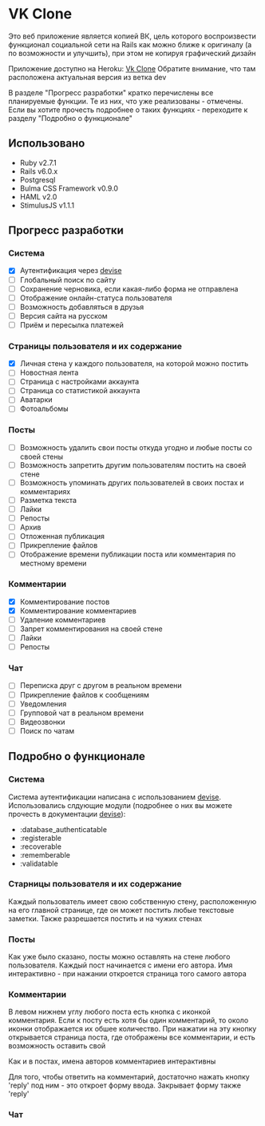 # VK Clone
Это веб приложение является копией ВК, цель которого воспроизвести функционал социальной сети на Rails как можно ближе к оригиналу (а по возможности и улучшить), при этом не копируя графический дизайн

Приложение доступно на Heroku: [Vk Clone](https://vk-clone-dev-branch.herokuapp.com)
Обратите внимание, что там расположена актуальная версия из ветка dev

В разделе "Прогресс разработки" кратко перечислены все планируемые функции. Те из них, что уже реализованы - отмечены. Если вы хотите прочесть подробнее о таких функциях - переходите к разделу "Подробно о функционале"

## Использовано
* Ruby v2.7.1
* Rails v6.0.x
* Postgresql
* Bulma CSS Framework v0.9.0
* HAML v2.0
* StimulusJS v1.1.1

## Прогресс разработки
### Система
- [x] Аутентификация через [devise](https://rubygems.org/gems/devise)
- [ ] Глобальный поиск по сайту
- [ ] Сохранение черновика, если какая-либо форма не отправлена
- [ ] Отображение онлайн-статуса пользователя
- [ ] Возможность добавляться в друзья
- [ ] Версия сайта на русском
- [ ] Приём и пересылка платежей

### Страницы пользователя и их содержание
- [x] Личная стена у каждого пользователя, на которой можно постить
- [ ] Новостная лента
- [ ] Страница с настройками аккаунта
- [ ] Страница со статистикой аккаунта
- [ ] Аватарки
- [ ] Фотоальбомы

### Посты
- [ ] Возможность удалить свои посты откуда угодно и любые посты со своей стены
- [ ] Возможность запретить другим пользователям постить на своей стене
- [ ] Возможность упоминать других пользователей в своих постах и комментариях
- [ ] Разметка текста
- [ ] Лайки
- [ ] Репосты
- [ ] Архив
- [ ] Отложенная публикация
- [ ] Прикрепление файлов
- [ ] Отображение времени публикации поста или комментария по местному времени

### Комментарии
- [x] Комментирование постов
- [x] Комментирование комментариев
- [ ] Удаление комментариев
- [ ] Запрет комментирования на своей стене
- [ ] Лайки
- [ ] Репосты

### Чат
- [ ] Переписка друг с другом в реальном времени
- [ ] Прикрепление файлов к сообщениям
- [ ] Уведомления
- [ ] Групповой чат в реальном времени
- [ ] Видеозвонки
- [ ] Поиск по чатам

## Подробно о функционале
### Система
Система аутентификации написана с использованием [devise](https://rubygems.org/gems/devise). Использовались слдующие модули (подробнее о них вы можете прочесть в документации [devise](https://rubygems.org/gems/devise)):

* :database_authenticatable
* :registerable
* :recoverable
* :rememberable
* :validatable

### Старницы пользователя и их содержание
Каждый пользователь имеет свою собственную стену, расположенную на его главной странице, где он может постить любые текстовые заметки. Также разрешается постить и на чужих стенах

### Посты
Как уже было сказано, посты можно оставлять на стене любого пользователя. Каждый пост начинается с имени его автора. Имя интерактивно - при нажании откроется страница того самого автора

### Комментарии
В левом нижнем углу любого поста есть кнопка с иконкой комментария. Если к посту есть хотя бы один комментарий, то около иконки отображается их обшее количество. При нажатии на эту кнопку открывается страница поста, где отображены все комментарии, и есть возможность оставить свой

Как и в постах, имена авторов комментариев интерактивны

Для того, чтобы ответить на комментарий, достаточно нажать кнопку 'reply' под ним - это откроет форму ввода. Закрывает форму также 'reply'

### Чат
